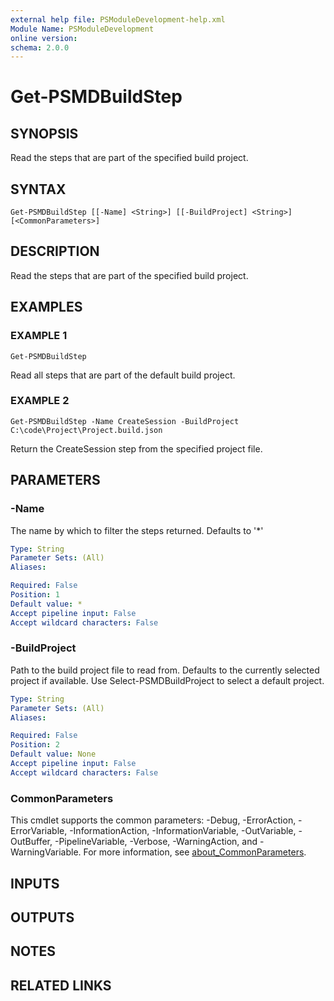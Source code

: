 ```yaml
---
external help file: PSModuleDevelopment-help.xml
Module Name: PSModuleDevelopment
online version:
schema: 2.0.0
---
```


# Get-PSMDBuildStep

## SYNOPSIS
Read the steps that are part of the specified build project.

## SYNTAX

```
Get-PSMDBuildStep [[-Name] <String>] [[-BuildProject] <String>] [<CommonParameters>]
```

## DESCRIPTION
Read the steps that are part of the specified build project.

## EXAMPLES

### EXAMPLE 1
```
Get-PSMDBuildStep
```

Read all steps that are part of the default build project.

### EXAMPLE 2
```
Get-PSMDBuildStep -Name CreateSession -BuildProject C:\code\Project\Project.build.json
```

Return the CreateSession step from the specified project file.

## PARAMETERS

### -Name
The name by which to filter the steps returned.
Defaults to '*'

```yaml
Type: String
Parameter Sets: (All)
Aliases:

Required: False
Position: 1
Default value: *
Accept pipeline input: False
Accept wildcard characters: False
```

### -BuildProject
Path to the build project file to read from.
Defaults to the currently selected project if available.
Use Select-PSMDBuildProject to select a default project.

```yaml
Type: String
Parameter Sets: (All)
Aliases:

Required: False
Position: 2
Default value: None
Accept pipeline input: False
Accept wildcard characters: False
```

### CommonParameters
This cmdlet supports the common parameters: -Debug, -ErrorAction, -ErrorVariable, -InformationAction, -InformationVariable, -OutVariable, -OutBuffer, -PipelineVariable, -Verbose, -WarningAction, and -WarningVariable. For more information, see [about_CommonParameters](http://go.microsoft.com/fwlink/?LinkID=113216).

## INPUTS

## OUTPUTS

## NOTES

## RELATED LINKS
